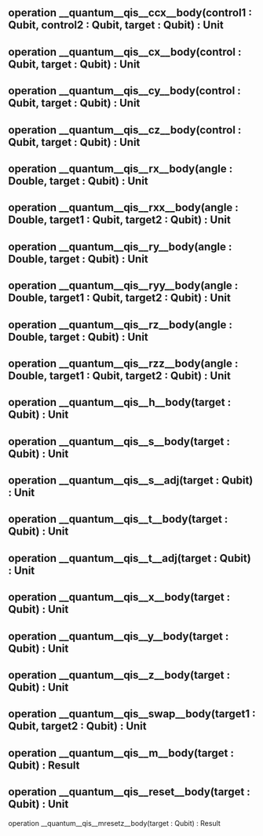 operation __quantum__qis__ccx__body(control1 : Qubit, control2 : Qubit, target : Qubit) : Unit
---

operation __quantum__qis__cx__body(control : Qubit, target : Qubit) : Unit
---

operation __quantum__qis__cy__body(control : Qubit, target : Qubit) : Unit
---

operation __quantum__qis__cz__body(control : Qubit, target : Qubit) : Unit
---

operation __quantum__qis__rx__body(angle : Double, target : Qubit) : Unit
---

operation __quantum__qis__rxx__body(angle : Double, target1 : Qubit, target2 : Qubit) : Unit
---

operation __quantum__qis__ry__body(angle : Double, target : Qubit) : Unit
---

operation __quantum__qis__ryy__body(angle : Double, target1 : Qubit, target2 : Qubit) : Unit
---

operation __quantum__qis__rz__body(angle : Double, target : Qubit) : Unit
---

operation __quantum__qis__rzz__body(angle : Double, target1 : Qubit, target2 : Qubit) : Unit
---

operation __quantum__qis__h__body(target : Qubit) : Unit
---

operation __quantum__qis__s__body(target : Qubit) : Unit
---

operation __quantum__qis__s__adj(target : Qubit) : Unit
---

operation __quantum__qis__t__body(target : Qubit) : Unit
---

operation __quantum__qis__t__adj(target : Qubit) : Unit
---

operation __quantum__qis__x__body(target : Qubit) : Unit
---

operation __quantum__qis__y__body(target : Qubit) : Unit
---

operation __quantum__qis__z__body(target : Qubit) : Unit
---

operation __quantum__qis__swap__body(target1 : Qubit, target2 : Qubit) : Unit
---

operation __quantum__qis__m__body(target : Qubit) : Result
---

operation __quantum__qis__reset__body(target : Qubit) : Unit
---

operation __quantum__qis__mresetz__body(target : Qubit) : Result